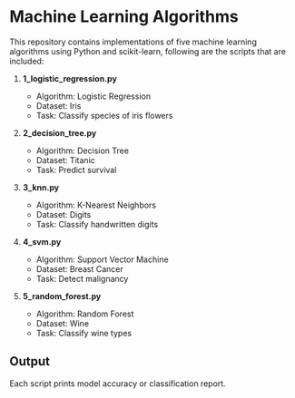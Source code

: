 # Machine Learning Algorithms

This repository contains implementations of five machine learning algorithms using Python and scikit-learn, following are the scripts that are included:

1. **1_logistic_regression.py**  
   - Algorithm: Logistic Regression  
   - Dataset: Iris  
   - Task: Classify species of iris flowers

2. **2_decision_tree.py**  
   - Algorithm: Decision Tree  
   - Dataset: Titanic  
   - Task: Predict survival

3. **3_knn.py**  
   - Algorithm: K-Nearest Neighbors  
   - Dataset: Digits  
   - Task: Classify handwritten digits

4. **4_svm.py**  
   - Algorithm: Support Vector Machine  
   - Dataset: Breast Cancer  
   - Task: Detect malignancy

5. **5_random_forest.py**  
   - Algorithm: Random Forest  
   - Dataset: Wine  
   - Task: Classify wine types

## Output
Each script prints model accuracy or classification report.
